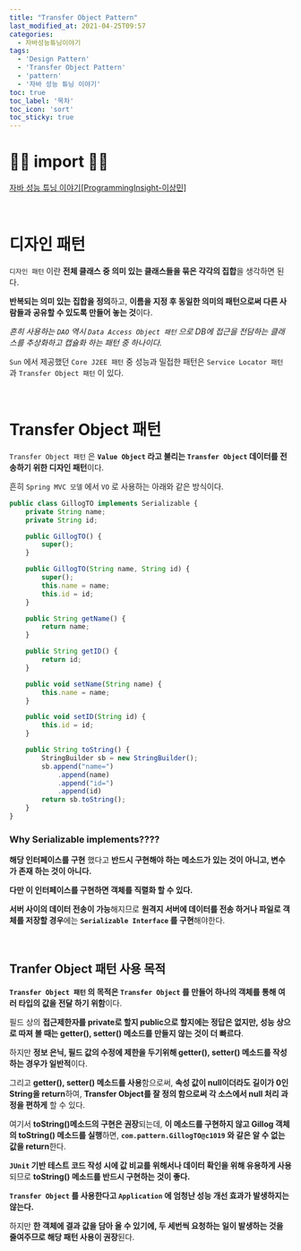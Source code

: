 ```yaml
---
title: "Transfer Object Pattern"
last_modified_at: 2021-04-25T09:57
categories: 
  - 자바성능튜닝이야기
tags: 
  - 'Design Pattern' 
  - 'Transfer Object Pattern' 
  - 'pattern' 
  - '자바 성능 튜닝 이야기'
toc: true
toc_label: '목차'
toc_icon: 'sort'
toc_sticky: true
---
```


# 🙆‍♂️ import 🙇‍♂️

[자바 성능 튜닝 이야기[ProgrammingInsight-이상민]](http://www.yes24.com/Product/Goods/11261731)

<br>


# 디자인 패턴

`디자인 패턴` 이란 **전체 클래스 중 의미 있는 클래스들을 묶은 각각의 집합**을 생각하면 된다.

**반복되는 의미 있는 집합을 정의**하고, **이름을 지정 후 동일한 의미의 패턴으로써 다른 사람들과 공유할 수 있도록 만들어 놓는 것**이다.

*흔히 사용하는 `DAO` 역시 `Data Access Object 패턴` 으로 DB에 접근을 전담하는 클래스를 추상화하고 캡슐화 하는 패턴 중 하나이다.*

`Sun` 에서 제공했던 `Core J2EE 패턴` 중 성능과 밀접한 패턴은 `Service Locator 패턴` 과 `Transfer Object 패턴` 이 있다.

<br>

# Transfer Object 패턴

`Transfer Object 패턴` 은 **`Value Object` 라고 불리는 `Transfer Object` 데이터를 전송하기 위한 디자인 패턴**이다.

흔히 `Spring MVC 모델` 에서 `VO` 로 사용하는 아래와 같은 방식이다.

```jsx
public class GillogTO implements Serializable {
	private String name;
	private String id;

	public GillogTO() {
		super();
	}

	public GillogTO(String name, String id) {
		super();
		this.name = name;
		this.id = id;
	}

	public String getName() {
		return name;
	}

	public String getID() {
		return id;
	}

	public void setName(String name) {
		this.name = name;
	}

	public void setID(String id) {
		this.id = id;
	}

	public String toString() {
		StringBuilder sb = new StringBuilder();
		sb.append("name=")
			.append(name)
			.append("id=")
			.append(id)
		return sb.toString();
	}
}
```


### Why Serializable implements????

**해당 인터페이스를 구현** 했다고 **반드시 구현해야 하는 메소드가 있는 것이 아니고, 변수가 존재 하는 것이 아니다.**

**다만 이 인터페이스를 구현하면 객체를 직렬화 할 수 있다.**

**서버 사이의 데이터 전송이 가능**해지므로 **원격지 서버에 데이터를 전송 하거나 파일로 객체를 저장할 경우**에는 **`Serializable Interface` 를 구현**해야한다.

<br>

## Tranfer Object 패턴 사용 목적

**`Transfer Object 패턴` 의 목적은 `Transfer Object` 를 만들어 하나의 객체를 통해 여러 타입의 값을 전달 하기 위함**이다.

필드 상의 **접근제한자를 private로 할지 public으로 할지에는 정답은 없지만, 성능 상으로 따져 볼 때는 getter(), setter() 메소드를 만들지 않는 것이 더 빠르다**.

하지만 **정보 은닉, 필드 값의 수정에 제한을 두기위해 getter(), setter() 메소드를 작성하는 경우가 일반적**이다.

그리고 **getter(), setter() 메소드를 사용**함으로써, **속성 값이 null이더라도 길이가 0인 String을 return**하여, **Transfer Object를 잘 정의 함으로써 각 소스에서 null 처리 과정을 편하게** 할 수 있다.

여기서 **toString()메소드의 구현은 권장**되는데, **이 메소드를 구현하지 않고 Gillog 객체의 toString() 메소드를 실행**하면, **`com.pattern.GillogTO@c1019` 와 같은 알 수 없는 값을 return**한다.

**`JUnit` 기반 테스트 코드 작성 시에 값 비교를 위해서나 데이터 확인을 위해 유용하게 사용** 되므로 **toString() 메소드를 반드시 구현하는 것이 좋다.**

 **`Transfer Object` 를 사용한다고 `Application` 에 엄청난 성능 개선 효과가 발생하지는 않는다.**

하지만 **한 객체에 결과 값을 담아 올 수 있기에, 두 세번씩 요청하는 일이 발생하는 것을 줄여주므로 해당 패턴 사용이 권장**된다.
